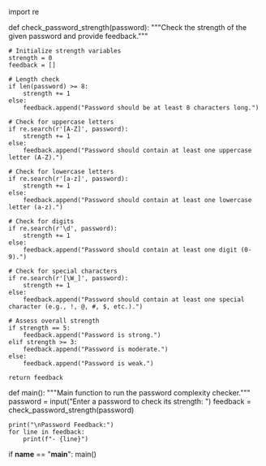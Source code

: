 import re

def check_password_strength(password):
    """Check the strength of the given password and provide feedback."""
    
    # Initialize strength variables
    strength = 0
    feedback = []

    # Length check
    if len(password) >= 8:
        strength += 1
    else:
        feedback.append("Password should be at least 8 characters long.")

    # Check for uppercase letters
    if re.search(r'[A-Z]', password):
        strength += 1
    else:
        feedback.append("Password should contain at least one uppercase letter (A-Z).")

    # Check for lowercase letters
    if re.search(r'[a-z]', password):
        strength += 1
    else:
        feedback.append("Password should contain at least one lowercase letter (a-z).")

    # Check for digits
    if re.search(r'\d', password):
        strength += 1
    else:
        feedback.append("Password should contain at least one digit (0-9).")

    # Check for special characters
    if re.search(r'[\W_]', password):
        strength += 1
    else:
        feedback.append("Password should contain at least one special character (e.g., !, @, #, $, etc.).")

    # Assess overall strength
    if strength == 5:
        feedback.append("Password is strong.")
    elif strength >= 3:
        feedback.append("Password is moderate.")
    else:
        feedback.append("Password is weak.")

    return feedback

def main():
    """Main function to run the password complexity checker."""
    password = input("Enter a password to check its strength: ")
    feedback = check_password_strength(password)
    
    print("\nPassword Feedback:")
    for line in feedback:
        print(f"- {line}")

if __name__ == "__main__":
    main()
